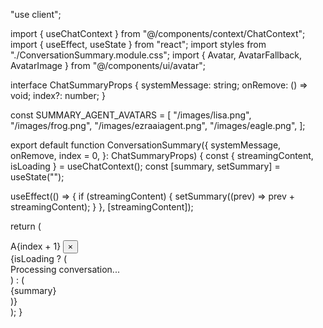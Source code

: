 "use client";

import { useChatContext } from "@/components/context/ChatContext";
import { useEffect, useState } from "react";
import styles from "./ConversationSummary.module.css";
import { Avatar, AvatarFallback, AvatarImage } from "@/components/ui/avatar";

interface ChatSummaryProps {
systemMessage: string;
onRemove: () => void;
index?: number;
}

const SUMMARY_AGENT_AVATARS = [
"/images/lisa.png",
"/images/frog.png",
"/images/ezraaiagent.png",
"/images/eagle.png",
];

export default function ConversationSummary({
systemMessage,
onRemove,
index = 0,
}: ChatSummaryProps) {
const { streamingContent, isLoading } = useChatContext();
const [summary, setSummary] = useState<string>("");

useEffect(() => {
if (streamingContent) {
setSummary((prev) => prev + streamingContent);
}
}, [streamingContent]);

return (

<div className={styles.container}>
<div className={styles.header}>
<Avatar className="w-6 h-6">
<AvatarImage
src={SUMMARY_AGENT_AVATARS[index % 4]}
alt={`AI Agent ${index + 1}`}
/>
<AvatarFallback>A{index + 1}</AvatarFallback>
</Avatar>
<button onClick={onRemove} className={styles.removeButton}>
&times;
</button>
</div>
<div className={styles.content}>
{isLoading ? (
<div className="text-gray-500 italic">Processing conversation...</div>
) : (
<div className="text-blue-900 whitespace-pre-wrap">{summary}</div>
)}
</div>
</div>
);
}

